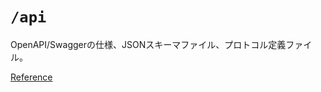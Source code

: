 # ```/api```

OpenAPI/Swaggerの仕様、JSONスキーマファイル、プロトコル定義ファイル。

[Reference](https://github.com/golang-standards/project-layout/blob/master/api/README.md)

